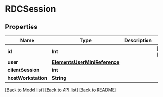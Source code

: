 # RDCSession

## Properties

Name | Type | Description | Notes
------------ | ------------- | ------------- | -------------
**id** | **Int** |  | [optional] [readonly] 
**user** | [**ElementsUserMiniReference**](ElementsUserMiniReference.md) |  | 
**clientSession** | **Int** |  | 
**hostWorkstation** | **String** |  | 

[[Back to Model list]](../README.md#documentation-for-models) [[Back to API list]](../README.md#documentation-for-api-endpoints) [[Back to README]](../README.md)


